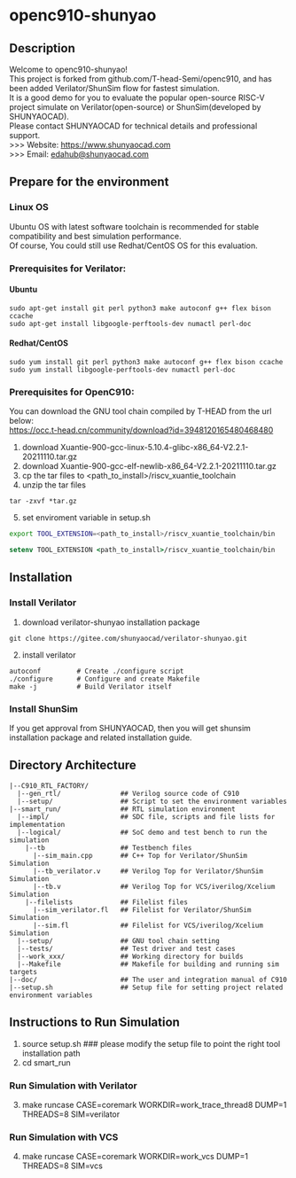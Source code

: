 # openc910-shunyao

## Description
Welcome to openc910-shunyao!  
This project is forked from github.com/T-head-Semi/openc910, and has been added Verilator/ShunSim flow for fastest simulation.  
It is a good demo for you to evaluate the popular open-source RISC-V project simulate on Verilator(open-source) or ShunSim(developed by SHUNYAOCAD).  
Please contact SHUNYAOCAD for technical details and professional support.  
    >>> Website:    https://www.shunyaocad.com  
    >>> Email:      edahub@shunyaocad.com

## Prepare for the environment

### Linux OS
Ubuntu OS with latest software toolchain is recommended for stable compatibility and best simulation performance.  
Of course, You could still use Redhat/CentOS OS for this evaluation.

### Prerequisites for Verilator:
#### Ubuntu
```
sudo apt-get install git perl python3 make autoconf g++ flex bison ccache
sudo apt-get install libgoogle-perftools-dev numactl perl-doc
```
#### Redhat/CentOS
```
sudo yum install git perl python3 make autoconf g++ flex bison ccache
sudo yum install libgoogle-perftools-dev numactl perl-doc
```

### Prerequisites for OpenC910:
You can download the GNU tool chain compiled by T-HEAD from the url below:  
https://occ.t-head.cn/community/download?id=3948120165480468480
1. download Xuantie-900-gcc-linux-5.10.4-glibc-x86_64-V2.2.1-20211110.tar.gz
2. download Xuantie-900-gcc-elf-newlib-x86_64-V2.2.1-20211110.tar.gz
3. cp the tar files to <path_to_install>/riscv_xuantie_toolchain
4. unzip the tar files 
```
tar -zxvf *tar.gz
```
5. set enviroment variable in setup.sh
```bash
export TOOL_EXTENSION=<path_to_install>/riscv_xuantie_toolchain/bin
```
```csh
setenv TOOL_EXTENSION <path_to_install>/riscv_xuantie_toolchain/bin
```
## Installation

### Install Verilator
1. download verilator-shunyao installation package
```
git clone https://gitee.com/shunyaocad/verilator-shunyao.git
```
2. install verilator
```
autoconf         # Create ./configure script
./configure      # Configure and create Makefile
make -j          # Build Verilator itself
```

### Install ShunSim
If you get approval from SHUNYAOCAD, then you will get shunsim installation package and related installation guide.

## Directory Architecture
```
|--C910_RTL_FACTORY/
  |--gen_rtl/               ## Verilog source code of C910
  |--setup/                 ## Script to set the environment variables
|--smart_run/               ## RTL simulation environment
  |--impl/                  ## SDC file, scripts and file lists for implementation
  |--logical/               ## SoC demo and test bench to run the simulation
    |--tb                   ## Testbench files
      |--sim_main.cpp       ## C++ Top for Verilator/ShunSim Simulation
      |--tb_verilator.v     ## Verilog Top for Verilator/ShunSim Simulation
      |--tb.v               ## Verilog Top for VCS/iverilog/Xcelium Simulation
    |--filelists            ## Filelist files
      |--sim_verilator.fl   ## Filelist for Verilator/ShunSim Simulation
      |--sim.fl             ## Filelist for VCS/iverilog/Xcelium Simulation
  |--setup/                 ## GNU tool chain setting
  |--tests/                 ## Test driver and test cases
  |--work_xxx/              ## Working directory for builds
  |--Makefile               ## Makefile for building and running sim targets
|--doc/                     ## The user and integration manual of C910
|--setup.sh                 ## Setup file for setting project related environment variables
```

## Instructions to Run Simulation

1.  source setup.sh          ### please modify the setup file to point the right tool installation path
2.  cd smart_run

### Run Simulation with Verilator
3.  make runcase CASE=coremark WORKDIR=work_trace_thread8 DUMP=1 THREADS=8 SIM=verilator

### Run Simulation with VCS
4.  make runcase CASE=coremark WORKDIR=work_vcs DUMP=1 THREADS=8 SIM=vcs

